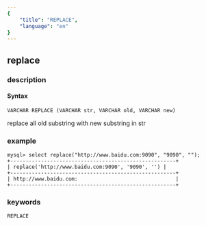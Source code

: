 ```yaml
---
{
    "title": "REPLACE",
    "language": "en"
}
---
```


<!--
Licensed to the Apache Software Foundation (ASF) under one
or more contributor license agreements.  See the NOTICE file
distributed with this work for additional information
regarding copyright ownership.  The ASF licenses this file
to you under the Apache License, Version 2.0 (the
"License"); you may not use this file except in compliance
with the License.  You may obtain a copy of the License at

  http://www.apache.org/licenses/LICENSE-2.0

Unless required by applicable law or agreed to in writing,
software distributed under the License is distributed on an
"AS IS" BASIS, WITHOUT WARRANTIES OR CONDITIONS OF ANY
KIND, either express or implied.  See the License for the
specific language governing permissions and limitations
under the License.
-->

## replace
### description
#### Syntax

`VARCHAR REPLACE (VARCHAR str, VARCHAR old, VARCHAR new)`

replace all old substring with new substring in str 

### example

```
mysql> select replace("http://www.baidu.com:9090", "9090", "");
+------------------------------------------------------+
| replace('http://www.baidu.com:9090', '9090', '') |
+------------------------------------------------------+
| http://www.baidu.com:                                |
+------------------------------------------------------+
```
### keywords
    REPLACE
